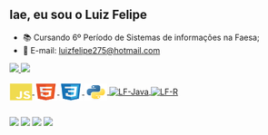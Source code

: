 ## Iae, eu sou o Luiz Felipe 
* 📚 Cursando 6º  Período de Sistemas de informações na Faesa;
* 📧 E-mail: luizfelipe275@hotmail.com

 <div>
  <a href="https://github.com/luizfelipe027">
  <img height="180em" src="https://github-readme-stats.vercel.app/api?username=luizfelipe027&show_icons=true&theme=dark&include_all_commits=true&count_private=true"/>
  <img height="180em" src="https://github-readme-stats.vercel.app/api/top-langs/?username=luizfelipe027&layout=compact&langs_count=7&theme=dark"/>
</div>
  
  <div style="display: inline_block"><br>
    <img align="center" alt="LF-Js" height="30" width="40" src="https://raw.githubusercontent.com/devicons/devicon/master/icons/javascript/javascript-plain.svg">
    <img align="center" alt="LF-HTML" height="30" width="40" src="https://raw.githubusercontent.com/devicons/devicon/master/icons/html5/html5-original.svg">
    <img align="center" alt="LF-CSS" height="30" width="40" src="https://raw.githubusercontent.com/devicons/devicon/master/icons/css3/css3-original.svg">
    <img align="center" alt="LF-Python" height="30" width="40" src="https://raw.githubusercontent.com/devicons/devicon/master/icons/python/python-original.svg">
    <img align="center" alt="LF-Java" height="30" width="40" src="https://cdn.jsdelivr.net/gh/devicons/devicon/icons/java/java-original.svg">
    <img align="center" alt="LF-R" height="30" width="40" src="https://cdn.jsdelivr.net/gh/devicons/devicon/icons/rstudio/rstudio-original.svg"> 
  </div>
  
  ##
  
  <div>
     <a href="https://instagram.com/luizpaixao27" target="_blank"><img src="https://img.shields.io/badge/-Instagram-%23E4405F?style=for-the-badge&logo=instagram&logoColor=white" target="_blank"></a>
     <a href="https://api.whatsapp.com/send?phone=5527999313012&text=Oi%2C%20vim%20pelo%20perfil%20no%20GitHub!" target="_blank"><img src="https://img.shields.io/badge/WhatsApp-25D366?style=for-the-badge&logo=whatsapp&logoColor=white" target="_blank"></a>
     <a href = "mailto:luizfelipe275@hotmail.com"><img src="https://img.shields.io/badge/-Gmail-%23333?style=for-the-badge&logo=gmail&logoColor=white" target="_blank"></a>
     <a href="https://www.linkedin.com/in/luiz-felipe-ribeiro-paixão-49b134186" target="_blank"><img src="https://img.shields.io/badge/-LinkedIn-%230077B5?style=for-the-badge&logo=linkedin&logoColor=white" target="_blank"></a> 
  </div>
